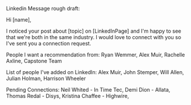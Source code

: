 Linkedin Message rough draft:

Hi [name],

I noticed your post about [topic] on [LinkedInPage] and I'm happy to see that we're both in the same industry. I would love to connect with you so I've sent you a connection request.

People I want a recommendation from:
Ryan Wemmer, 
Alex Muir, 
Rachelle Axline,
Capstone Team

List of people I've added on LinkedIn:
Alex Muir,
John Stemper,
Will Allen,
Julian Holman,
Harrison Wheeler

Pending Connections:
Neil Whited - In Time Tec, 
Demi Dion - Allata,
Thomas Redal - Disys,
Kristina Chaffee - Highwire,
